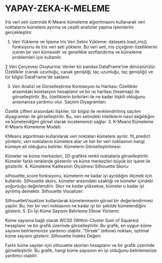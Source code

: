 # YAPAY-ZEKA-K-MELEME
Iris veri seti üzerinde K-Means kümeleme algoritmasını kullanarak veri noktalarını kümelere ayırma ve çeşitli analizler yapma işlemlerini gerçekleştirir. 


1. Veri Yükleme ve İşleme
Iris Veri Setini Yükleme:
datasets.load_iris() fonksiyonu ile Iris veri seti yüklenir. Bu veri seti, iris çiçeğinin özelliklerini içeren bir veri kümesidir ve genellikle sınıflandırma ve kümeleme problemleri için kullanılır.


2.Veri Çerçevesi Oluşturma:
Veriler bir pandas DataFrame'ine dönüştürülür. Özellikler (canak uzunluğu, canak genişliği, taç uzunluğu, taç genişliği) ve tür bilgisi DataFrame'de saklanır.


3. Veri Analizi ve Görselleştirme
Korelasyon Isı Haritası:
Özellikler arasındaki korelasyon hesaplanır ve bir ısı haritası (heatmap) ile görselleştirilir. Bu, özelliklerin birbirleri ile ne kadar ilişkili olduğunu anlamanıza yardımcı olur.
Saçılım Diyagramları:

Özellik çiftleri arasındaki ilişkiler, tür bilgisi ile renklendirilmiş saçılım diyagramları ile görselleştirilir. Bu, veri setindeki niteliklerin nasıl dağıldığını ve kümelendiğini görsel olarak incelemenizi sağlar.
3. K-Means Kümeleme
K-Means Kümeleme Modeli:

KMeans algoritması kullanılarak veri noktaları kümelere ayrılır. fit_predict yöntemi, veri noktalarını kümelere atar ve her bir veri noktasının hangi kümeye ait olduğunu belirler.
Kümelerin Görselleştirilmesi:

Kümeler ve küme merkezleri, 2D grafikte renkli noktalarla görselleştirilir. Kümeler farklı renklerde gösterilir ve küme merkezleri büyük bir işaret ile gösterilir.
4. Kümeleme Kalitesinin Ölçülmesi
Silhouette Skoru:

silhouette_score fonksiyonu, kümelerin ne kadar iyi ayrıldığını ölçmek için kullanılır. Silhouette skoru, kümeler arasındaki uzaklığı ve kümeler içindeki yoğunluğu değerlendirir. Skor ne kadar yüksekse, kümeler o kadar iyi ayrılmış demektir.
Silhouette Visualizer:

SilhouetteVisualizer kullanılarak kümelenmenin görsel bir değerlendirmesi yapılır. Bu, her bir veri noktasının ne kadar iyi bir şekilde kümelendiğini gösterir.
5. En İyi Küme Sayısını Belirleme
Elbow Yöntemi:

Küme sayısına bağlı olarak WCSS (Within-Cluster Sum of Squares) hesaplanır ve bir grafik üzerinde görselleştirilir. Bu grafik, en uygun küme sayısını belirlemenize yardımcı olabilir. "Dirsek" (elbow) noktası, optimal küme sayısını gösterir.
Silhouette İndeks Değeri:

Farklı küme sayıları için silhouette skorları hesaplanır ve bir grafik üzerinde görselleştirilir. Bu grafik, hangi küme sayısının en iyi olduğunu belirlemenize yardımcı olabilir.

